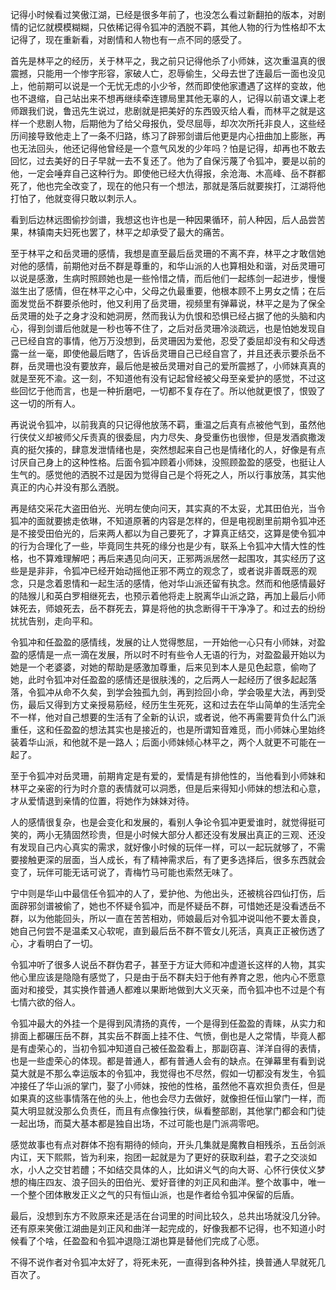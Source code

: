 记得小时候看过笑傲江湖，已经是很多年前了，也没怎么看过新翻拍的版本，对剧情的记忆就模模糊糊，只依稀记得令狐冲的洒脱不羁，其他人物的行为性格却不太记得了，现在重新看，对剧情和人物也有一点不同的感受了。

首先是林平之的经历，关于林平之，我之前只记得他杀了小师妹，这次重温真的很震撼，只能用一个惨字形容，家破人亡，忍辱偷生，父母去世了连最后一面也没见上，他前期可以说是一个无忧无虑的小少爷，然而即使他家遭遇了这样的变故，他也不退缩，自己站出来不想再继续牵连镖局里其他无辜的人，记得以前语文课上老师跟我们说，鲁迅先生说过，悲剧就是把美好的东西毁灭给人看，而林平之就是这样一个悲剧人物，后期他为了给父母报仇，受尽屈辱，却次次所托非良人，这些经历间接导致他走上了一条不归路，练习了辟邪剑谱后他更是内心扭曲加上膨胀，再也无法回头，他还记得他曾经是一个意气风发的少年吗？怕是记得，却再也不敢去回忆，过去美好的日子早就一去不复还了。他为了自保污蔑了令狐冲，要是以前的他，一定会唾弃自己这种行为。即使他已经大仇得报，余沧海、木高峰、岳不群都死了，他也完全改变了，现在的他只有一个想法，那就是落后就要挨打，江湖将他打怕了，他就变得只敢以刺示人。

看到后边林远图偷抄剑谱，我想这也许也是一种因果循环，前人种因，后人品尝苦果，林镇南夫妇死也罢了，林平之却承受了最大的痛苦。

至于林平之和岳灵珊的感情，我想是直至最后岳灵珊的不离不弃，林平之才敢信她对他的感情，前期他对岳不群是尊重的，和华山派的人也算相处和谐，对岳灵珊可以说是感激，生病时照顾她也是一些怜惜之情，而后他们一起练剑一起进步，慢慢滋生出了感情，但在林平之心中，父母之仇最重要，他根本顾不上男女之情；在后面发觉岳不群要杀他时，他又利用了岳灵珊，视频里有弹幕说，林平之是为了保全岳灵珊的处子之身才没和她洞房，然而我认为仇恨和恐惧已经占据了他的头脑和内心，得到剑谱后他就是一秒也等不住了，之后对岳灵珊冷淡疏远，也是怕她发现自己已经自宫的事情，他万万没想到，岳灵珊因为爱他，忍受了委屈却没有和父母透露一丝一毫，即使他最后瞎了，告诉岳灵珊自己已经自宫了，并且还表示要杀岳不群，岳灵珊也没有要放弃，最后他是被岳灵珊对自己的爱所震撼了，小师妹真真的就是至死不渝。这一刻，不知道他有没有记起曾经被父母至亲爱护的感觉，不过这些回忆于他而言，也是一种折磨吧，一切都不复存在了。所以他就更恨了，恨毁了这一切的所有人。

再说说令狐冲，以前我真的只记得他放荡不羁，重温之后真有点被他气到，虽然他行侠仗义却被师父斥责真的很委屈，内力尽失、身受重伤也很惨，但是发酒疯撒泼真的挺欠揍的，肆意发泄情绪也是，突然想起来自己也是情绪化的人，好像是有点讨厌自己身上的这种性格。后面令狐冲顾着小师妹，没照顾盈盈的感受，也挺让人生气的。感觉他的洒脱不过是因为觉得自己是个将死之人，所以行事放荡，其实他真正的内心并没有那么洒脱。

再是结交采花大盗田伯光、光明左使向问天，其实真的不太妥，尤其田伯光，当令狐冲的面就要掳走依琳，不知道原著的内容是怎样的，但是电视剧里前期令狐冲还是不接受田伯光的，后来两人都以为自己要死了，才算真正结交，这算是使令狐冲的行为合理化了一些，毕竟同生共死的缘分也是少有，联系上令狐冲大情大性的性格，也不算难理解吧；再后来遇见向问天，正邪两派居然一起围攻，其实经历了这些是是非非，令狐冲已经开始动摇他正邪不两立的观念了，或者说非善既恶的观念，只是念着恩情和一起生活的感情，他对华山派还留有执念。然而和他感情最好的陆猴儿和英白罗相继死去，也预示着他将走上脱离华山派之路，再加上最后小师妹死去，师娘死去，岳不群死去，算是将他的执念断得干干净净了。和过去的纷纷扰扰告别，走向平和。

令狐冲和任盈盈的感情线，发展的让人觉得憋屈，一开始他一心只有小师妹，对盈盈的感情是一点一滴在发展，所以时不时有些令人无语的行为，对盈盈最开始以为她是一个老婆婆，对她的帮助是感激加尊重，后来见到本人是见色起意，偷吻了她，此时令狐冲对任盈盈的感情还是很肤浅的，之后两人一起经历了很多起起落落，令狐冲从命不久矣，到学会独孤九剑，再到捡回小命，学会吸星大法，再到受伤，最后又得到方丈亲授易筋经，经历生生死死，这和过去在华山简单的生活完全不一样，他对自己想要的生活有了全新的认识，或者说，他不再需要背负什么门派重任，这和任盈盈的想法其实也是接近的，也是所谓知音难觅，而小师妹心里始终装着华山派，和他就不是一路人；后面小师妹倾心林平之，两个人就更不可能在一起了。

至于令狐冲对岳灵珊，前期肯定是有爱的，爱情是有排他性的，当他看到小师妹和林平之亲密的行为时介意的表情就可以洞悉，但是后来得知小师妹的想法和心意，才从爱情退到亲情的位置，将她作为妹妹对待。

人的感情很复杂，也是会变化和发展的，看别人争论令狐冲更爱谁时，就觉得挺可笑的，两小无猜固然珍贵，但是小时候大部分人都还没有发展出真正的三观、还没有发现自己内心真实的需求，就好像小时候的玩伴一样，可以一起玩就够了，不需要接触更深的层面，当人成长，有了精神需求后，有了更多选择后，很多东西就会变了，玩伴可能无话可说了，青梅竹马可能也索然无味了。

宁中则是华山中最信任令狐冲的人了，爱护他、为他出头，还被桃谷四仙打伤，后面辟邪剑谱被偷了，她也不怀疑令狐冲，而是怀疑岳不群，可惜她还是没看透岳不群，以为他能回头，所以一直在苦苦相劝，师娘最后对令狐冲说叫他不要太善良，她自己何尝不是温柔又心软呢，直到最后岳不群不管女儿死活，真真正正被伤透了心，才看明白了一切。

令狐冲听了很多人说岳不群伪君子，甚至于方证大师和冲虚道长这样的人物，其实他心里应该是隐隐有感觉了，只是由于岳不群夫妇于他有养育之恩，他内心不愿意面对和接受，其实换作普通人都难以果断地做到大义灭亲，而令狐冲也不过是个有七情六欲的俗人。

令狐冲最大的外挂一个是得到风清扬的真传，一个是得到任盈盈的青睐，从实力和排面上都碾压岳不群，其实岳不群面上挂不住、气愤，倒也是人之常情，毕竟人都是有虚荣心的，当初令狐冲知道自己被任盈盈看上，那副窃喜、洋洋自得的表情，也是一些虚荣心的体现。都是普通人，都有普通人会有的缺点。在弹幕里有看到说莫大就是不那么幸运版本的令狐冲，我觉得也不尽然，假如一切都没有发生，令狐冲接任了华山派的掌门，娶了小师妹，按他的性格，虽然他不喜欢担负责任，但是如果真的这些事情落在他的头上，他也会尽力去做好，就像担任恒山掌门一样，而莫大明显就没那么负责任，而且有点像独行侠，纵看整部剧，其他掌门都会和门徒一起出场，而莫大基本都是独自出场，不过可能也是门派凋零吧。

感觉故事也有点对群体不抱有期待的倾向，开头几集就是魔教自相残杀，五岳剑派内讧，天下熙熙，皆为利来，抱团一起就是为了更好的获取利益，君子之交淡如水，小人之交甘若醴；不如结交具体的人，比如讲义气的向大哥、心怀行侠仗义梦想的梅庄四友、浪子回头的田伯光、爱好音律的刘正风和曲洋。整个故事中，唯一一个整个团体散发正义之气的只有恒山派，也是作者给令狐冲保留的后盾。

最后，没想到东方不败原来还是活在台词里的时间比较久，总共出场就没几分钟。还有原来笑傲江湖曲是刘正风和曲洋一起完成的，好像我都不记得，也不知道小时候看了个啥，任盈盈和令狐冲退隐江湖也算是替他们完成了心愿。

不得不说作者对令狐冲太好了，将死未死，一直得到各种外挂，换普通人早就死几百次了。